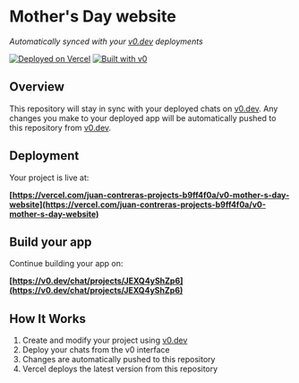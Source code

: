 # Mother's Day website

*Automatically synced with your [v0.dev](https://v0.dev) deployments*

[![Deployed on Vercel](https://img.shields.io/badge/Deployed%20on-Vercel-black?style=for-the-badge&logo=vercel)](https://vercel.com/juan-contreras-projects-b9ff4f0a/v0-mother-s-day-website)
[![Built with v0](https://img.shields.io/badge/Built%20with-v0.dev-black?style=for-the-badge)](https://v0.dev/chat/projects/JEXQ4yShZp6)

## Overview

This repository will stay in sync with your deployed chats on [v0.dev](https://v0.dev).
Any changes you make to your deployed app will be automatically pushed to this repository from [v0.dev](https://v0.dev).

## Deployment

Your project is live at:

**[https://vercel.com/juan-contreras-projects-b9ff4f0a/v0-mother-s-day-website](https://vercel.com/juan-contreras-projects-b9ff4f0a/v0-mother-s-day-website)**

## Build your app

Continue building your app on:

**[https://v0.dev/chat/projects/JEXQ4yShZp6](https://v0.dev/chat/projects/JEXQ4yShZp6)**

## How It Works

1. Create and modify your project using [v0.dev](https://v0.dev)
2. Deploy your chats from the v0 interface
3. Changes are automatically pushed to this repository
4. Vercel deploys the latest version from this repository